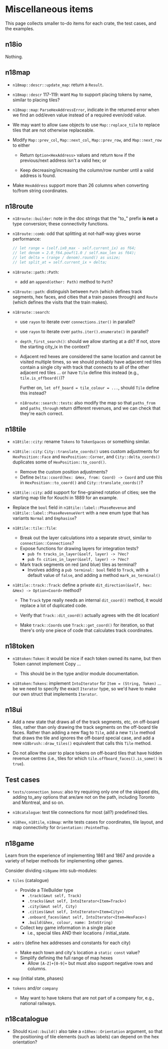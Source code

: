 # Miscellaneous items

This page collects smaller to-do items for each crate, the test cases, and the examples.

## n18io

Nothing.

## n18map

- `n18map::descr::update_map`: return a `Result`.

- `n18map::descr` 117-119: want `Map` to support placing tokens by name, similar to placing tiles?

- `n18map::map`: `ParseHexAddressError`, indicate in the returned error when we find an odd/even value instead of a required even/odd value.

- We may want to allow `Game` objects to use `Map::replace_tile` to replace tiles that are not otherwise replaceable.

- Modify `Map::prev_col`, `Map::next_col`, `Map::prev_row`, and `Map::next_row` to either

  - Return `Option<HexAddress>` values and return `None` if the previous/next address isn't a valid hex; or

  - Keep decreasing/increasing the column/row number until a valid address is found.

- Make `HexAddress` support more than 26 columns when converting to/from string coordinates.

## n18route

- `n18route::builder`: note in the doc strings that the "to_" prefix **is not** a type conversion; these connectivity functions.

- `n18route::comb`: odd that splitting at not-half-way gives worse performance:

  ```rust
  // let range = (self.ix0_max - self.current_ix) as f64;
  // let denom = 2.0_f64.powf(1.0 / self.max_len as f64);
  // let delta = (range / denom).round() as usize;
  // let split_at = self.current_ix + delta;
  ```

- `n18route::path::Path`:

  - add an `append(other: Path)` method to `Path`?

- `n18route::path`: distinguish between `Path` (which defines track segments, hex faces, and cities that a train passes through) and `Route` (which defines the visits that the train makes).

- `n18route::search`:

  - use `rayon` to iterate over `connections.iter()` in parallel?

  - use `rayon` to iterate over `paths.iter().enumerate()` in parallel?

  - `depth_first_search()`: should we allow starting at a dit?
    If not, store the starting city_ix in the context?

  - Adjacent red hexes are considered the same location and cannot be visited multiple times, so we should probably have adjacent red tiles contain a single city with track that connects to all of the other adjacent red tiles ... or have `Tile` define this instead (e.g., `tile.is_offboard()`)?

    Further on, `let off_board = tile_colour = ...`, should `Tile` define this instead?

  - `n18route::search::tests`: also modify the map so that `paths_from` and `paths_through` return different revenues, and we can check that they're each correct.

## n18tile

- `n18tile::city`: rename `Tokens` to `TokenSpaces` or something similar.

- `n18tile::city`: `City::translate_coords()` uses custom adjustments for `HexPosition::Face` and `HexPosition::Corner`, and `City::delta_coords()` duplicates some of `HexPosition::to_coord()`.
  - Remove the custom position adjustments?
  - Define `Delta::coord(hex: &Hex, from: Coord) -> Coord` and use this in `HexPosition::to_coord()` and `City::translate_coords()`?

- `n18tile::city`: add support for fine-grained rotation of cities; see the starting map tile for Kouchi in 1889 for an example.

- Replace the `bool` field in `n18tile::label::PhaseRevenue` and `n18tile::label::PhaseRevenueVert` with a new enum type that has variants `Normal` and `Emphasise`?

- `n18tile::tile::Tile`:
  - Break out the layer calculations into a separate struct, similar to `connection::Connections`?
  - Expose functions for drawing layers for integration tests?
    - `pub fn tracks_in_layer(&self, layer) -> ?Vec?`
    - `pub fn cities_in_layer(&self, layer) -> ?Vec?`
  - Mark track segments on red (and blue) tiles as terminal?
    - Involves adding a `pub terminal: bool` field to `Track`, with a default value of `false`, and adding a method `mark_as_terminal()`

- `n18tile::track::Track`: define a private `dit_direction(&self, hex: &Hex) -> Option<Coord>` method?

  - The `Track` type really needs an internal `dit_coord()` method, it would replace a lot of duplicated code.

  - Verify that `Track::dit_coord()` actually agrees with the dit location!

  - Make `track::Coords` use `Track::get_coord()` for iteration, so that there's only one piece of code that calculates track coordinates.

## n18token

- `n18token:Token`: it would be nice if each token owned its name, but then Token cannot implement Copy ...

  - This should be in the type and/or module documentation.

- `n18token:Tokens`: implement `IntoIterator` for `Item = (String, Token)` ... be we need to specify the exact `Iterator` type, so we'd have to make our own struct that implements `Iterator`.

## n18ui

- Add a new state that draws all of the track segments, etc, on off-board tiles, rather than only drawing the track segments on the off-board tile faces.
  Rather than adding a new flag to `Tile`, add a new `Tile` method that draws the tile and ignores the off-board special case, and add a new `n18brush::draw_tiles()` equivalent that calls this `Tile` method.

- Do not allow the user to place tokens on off-board tiles that have hidden revenue centres (i.e., tiles for which `tile.offboard_faces().is_some()` is `true`).

## Test cases

- `tests/connection_bonus`: also try requiring only one of the skipped dits, adding to_any options that are/are not on the path, including Toronto and Montreal, and so on.

- `n18catalogue`: test tile connections for most (all?) predefined tiles.

- `n18hex`, `n18tile`, `n18map`: write tests cases for coordinates, tile layout, and map connectivity for `Orientation::PointedTop`.

## n18game

Learn from the experience of implementing 1861 and 1867 and provide a variety of helper methods for implementing other games.

Consider dividing `n18game` into sub-modules:

- `tiles` (catalogue)
  - Provide a TileBuilder type
    - `.track(&mut self, Track)`
    - `.tracks(&mut self, IntoIterator<Item=Track>)`
    - `.city(&mut self, City)`
    - `.cities(&mut self, IntoIterator<Item=City>)`
    - `.onboard_faces(&mut self, IntoIterator<Item=HexFace>)`
    - `.build(&hex, colour, name: IntoString)`
  - Collect key game information in a single place
    - i.e., special tiles AND their locations / initial_state.

- `addrs` (define hex addresses and constants for each city)
  - Make each town and city's location a `static const` value?
  - Simplify defining the full range of map hexes
    - Allow `[A-Z]+[0-9]+` but must also support negative rows and columns.

- `map` (initial state, phases)

- `tokens` and/or `company`
  - May want to have tokens that are not part of a company for, e.g., national railways.

## n18catalogue

- Should `Kind::build()` also take a `n18hex::Orientation` argument, so that the positioning of tile elements (such as labels) can depend on the hex orientation?
